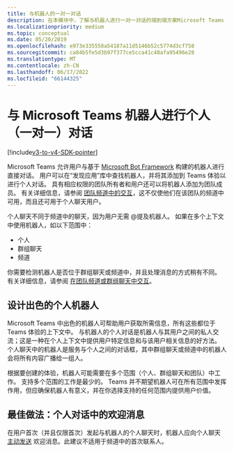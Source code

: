 ```yaml
---
title: 与机器人的一对一对话
description: 在本模块中，了解与机器人进行一对一对话的端到端方案Microsoft Teams
ms.localizationpriority: medium
ms.topic: conceptual
ms.date: 05/20/2019
ms.openlocfilehash: e973e335558a54187a11d5146b52c5774d3cf758
ms.sourcegitcommit: ca84b5fe5d3b97f377ce5cca41c48afa95496e28
ms.translationtype: MT
ms.contentlocale: zh-CN
ms.lasthandoff: 06/17/2022
ms.locfileid: "66144325"
---
```

# <a name="have-a-personal-one-on-one-conversation-with-a-microsoft-teams-bot"></a>与 Microsoft Teams 机器人进行个人（一对一）对话

[!include[v3-to-v4-SDK-pointer](~/includes/v3-to-v4-pointer-bots.md)]

Microsoft Teams 允许用户与基于 [Microsoft Bot Framework](/azure/bot-service/?view=azure-bot-service-3.0&preserve-view=true) 构建的机器人进行直接对话。 用户可以在“发现应用”库中查找机器人，并将其添加到 Teams 体验以进行个人对话。 具有相应权限的团队所有者和用户还可以将机器人添加为团队成员。 有关详细信息，请参阅 [团队频道中的交互](~/resources/bot-v3/bot-conversations/bots-conv-channel.md)，这不仅使他们在该团队的频道中可用，而且还可用于个人聊天用户。

个人聊天不同于频道中的聊天，因为用户无需 @提及机器人。 如果在多个上下文中使用机器人，如以下范围中：
* 个人
* 群组聊天
* 频道

你需要检测机器人是否位于群组聊天或频道中，并且处理消息的方式稍有不同。 有关详细信息，请参阅 [在团队频道或群组聊天中交互](~/resources/bot-v3/bot-conversations/bots-conv-proactive.md)。

## <a name="designing-a-great-personal-bot"></a>设计出色的个人机器人

Microsoft Teams 中出色的机器人可帮助用户获取所需信息，所有这些都位于 Teams 体验的上下文中。 与机器人的个人对话是机器人与其用户之间的私人交流；这是一种在个人上下文中提供用户特定信息和与该用户相关信息的好方法。 个人聊天中的机器人是服务与个人之间的对话框，其中群组聊天或频道中的机器人会将所有内容广播给一组人。

根据要创建的体验，机器人可能需要在多个范围（个人、群组聊天和团队）中工作。 支持多个范围的工作是最少的。 Teams 并不期望机器人可在所有范围中发挥作用，但应确保机器人有意义，并在你选择支持的任何范围内提供用户价值。

## <a name="best-practice-welcome-messages-in-personal-conversations"></a>最佳做法：个人对话中的欢迎消息

在用户首次（并且仅限首次）发起与机器人的个人聊天时，机器人应向个人聊天 [主动发送](~/resources/bot-v3/bot-conversations/bots-conv-proactive.md) 欢迎消息。此建议不适用于频道中的首次联系人。
